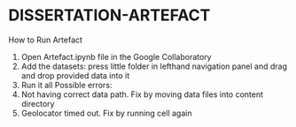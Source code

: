 # DISSERTATION-ARTEFACT

How to Run Artefact
1.	Open Artefact.ipynb file in the Google Collaboratory
2.	Add the datasets: press little folder in lefthand navigation panel and drag and drop provided data into it
3.	Run it all 
Possible errors:
1.	Not having correct data path. Fix by moving data files into content directory 
2.	Geolocator timed out. Fix by running cell again 
